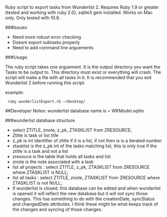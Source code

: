 Ruby script to export tasks from Wunderlist 2. Requires Ruby 1.9 or greater (tested and working with ruby 2.0), sqlite3 gem installed. Works on Mac only. Only tested with 10.8.

###Issues:
* Need more robust error checking
* Doesnt export subtasks properly
* Need to add command line arguements

###Usage:

The ruby script takes one arguement. It is the output directory you want the Tasks to be output to. This directory must exist or everything will crash. The script will make a file with all tasks in it. It is recommended that you exit Wunderlist 2 before running this script.

example:
```
 ruby wunderlistExport.rb ~/Desktop/
 ```

##Developer Notes:
wunderlist database name is = WKModel.sqlite

###wunderlist database structure
* select ZTITLE, znote, z_pk, ZTASKLIST from ZRESOURCE;
* Ztitle is task or list title
* z_pk is int identifier of ztitle if it is a list, if not then is is a iterated number
* ztasklist is the z_pk int of the tasks matching list, this is only true if the ztitle is a task and not a list
* zresouce is the table that holds all tasks and list
* znote is the note associated with a task
* list all projects : select ZTITLE, z_pk, ZTASKLIST from ZRESOURCE where ZTASKLIST is NULL;
* list all tasks : select ZTITLE, znote, ZTASKLIST from ZRESOURCE where ZTASKLIST is not NULL;
* if wunderlist is closed, this database can be edited and when wunderlist is opened it will reflect the new database but it will not sync those changes. This has something to do with the creationDate, syncStatus and changedDate attributes. I think these might be what keeps track of the changes and syncing of those changes.



